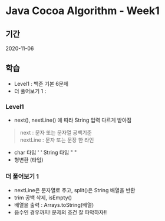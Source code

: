 # Java Cocoa Algorithm - Week1

## 기간
2020-11-06

## 학습

- Level1 : 백준 기본 6문제
- 더 풀어보기 1 :


### Level1
- next(), nextLine() 에 따라 String 입력 다르게 받아짐
> next : 문자 또는 문자열 공백기준   
> nextLine : 문자 또는 문장 한 라인 
- char 타입 ' ' String 타입 " "
- 형변환 (타입)

### 더 풀어보기 1
- nextLine은 문자열로 주고, split()은 String 배열을 반환
- trim 공백 삭제, isEmpty()
- 배열을 출력 : Arrays.toString(배열)
- 음수인 경우까지! 문제의 조건 잘 파악하자!!

